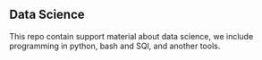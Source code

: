## Data Science 

This repo contain support material about data science, 
we include programming in python, bash and SQl, and another tools.

